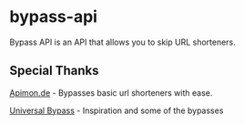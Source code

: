 # bypass-api
Bypass API is an API that allows you to skip URL shorteners.

## Special Thanks
[Apimon.de](https://apimon.de/) - Bypasses basic url shorteners with ease.

[Universal Bypass](https://github.com/Sainan/Universal-Bypass) - Inspiration and some of the bypasses
